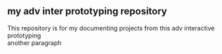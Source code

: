 ## my adv inter prototyping repository
This repository is for my documenting projects from this adv interactive prototyping  
another paragraph
